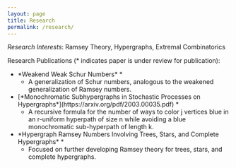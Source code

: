 ```yaml
---
layout: page
title: Research
permalink: /research/
---
```


*Research Interests*:  Ramsey Theory, Hypergraphs, Extremal Combinatorics

Research Publications (* indicates paper is under review for publication):

<ul>
<li> *Weakend Weak Schur Numbers* *
<ul>
<li> A generalization of Schur numbers, analogous to the weakened generalization of Ramsey numbers. </li>
</ul>
</li>
<li> [*Monochromatic Subhypergraphs in Stochastic Processes on Hypergraphs*](https://arxiv.org/pdf/2003.00035.pdf) *
<ul>
<li> A recursive formula for the number of ways to color j vertices blue in an r-uniform hyperpath of size n while avoiding a blue monochromatic sub-hyperpath of length k. </li>
</ul>
</li>
<li> *Hypergraph Ramsey Numbers Involving Trees, Stars, and Complete Hypergraphs* *
<ul>
<li> Focused on further developing Ramsey theory for trees, stars, and complete hypergraphs. </li>
</ul>
</li>
</ul> 
